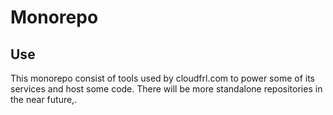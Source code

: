 # Monorepo 

## Use

This monorepo consist of tools used by cloudfrl.com to power some of its services and host some code. There will be more standalone repositories in the near future,. 